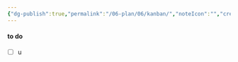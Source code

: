```yaml
---
{"dg-publish":true,"permalink":"/06-plan/06/kanban/","noteIcon":"","created":"2025-01-21T01:29:03.075+10:00","updated":"2025-01-21T16:22:09.665+10:00"}
---
```



#### to do
- [ ] u







